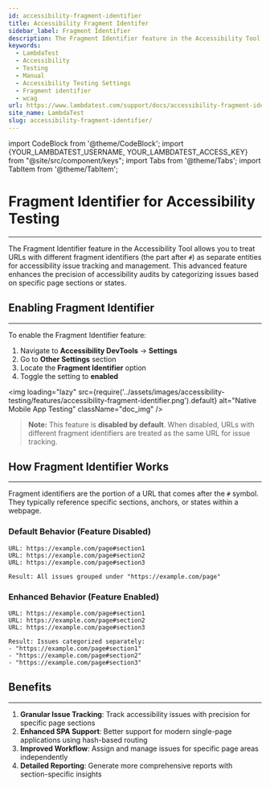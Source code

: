 ```yaml
---
id: accessibility-fragment-identifier
title: Accessibility Fragment Identifer
sidebar_label: Fragment Identifier
description: The Fragment Identifier feature in the Accessibility Tool allows you to treat URLs with different fragment identifiers.
keywords:
  - LambdaTest
  - Accessibility
  - Testing
  - Manual
  - Accessibility Testing Settings
  - Fragment identifier
  - wcag
url: https://www.lambdatest.com/support/docs/accessibility-fragment-identifier/
site_name: LambdaTest
slug: accessibility-fragment-identifier/
---
```


import CodeBlock from '@theme/CodeBlock';
import {YOUR_LAMBDATEST_USERNAME, YOUR_LAMBDATEST_ACCESS_KEY} from "@site/src/component/keys";
import Tabs from '@theme/Tabs';
import TabItem from '@theme/TabItem';

<script type="application/ld+json"
      dangerouslySetInnerHTML={{ __html: JSON.stringify({
       "@context": "https://schema.org",
        "@type": "BreadcrumbList",
        "itemListElement": [{
          "@type": "ListItem",
          "position": 1,
          "name": "Home",
          "item": "https://www.lambdatest.com"
        },{
          "@type": "ListItem",
          "position": 2,
          "name": "Support",
          "item": "https://www.lambdatest.com/support/docs/"
        },{
          "@type": "ListItem",
          "position": 3,
          "name": "Accessibility Android Test",
          "item": "https://www.lambdatest.com/support/docs/accessibility-android-test/"
        }]
      })
    }}
></script>

# Fragment Identifier for Accessibility Testing

---

The Fragment Identifier feature in the Accessibility Tool allows you to treat URLs with different fragment identifiers (the part after `#`) as separate entities for accessibility issue tracking and management. This advanced feature enhances the precision of accessibility audits by categorizing issues based on specific page sections or states.

## Enabling Fragment Identifier

---

To enable the Fragment Identifier feature:

1. Navigate to **Accessibility DevTools** → **Settings**
2. Go to **Other Settings** section
3. Locate the **Fragment Identifier** option
4. Toggle the setting to **enabled**

<img loading="lazy" src={require('../assets/images/accessibility-testing/features/accessibility-fragment-identifier.png').default} alt="Native Mobile App Testing" className="doc_img" />

> **Note:** This feature is **disabled by default**. When disabled, URLs with different fragment identifiers are treated as the same URL for issue tracking.

## How Fragment Identifier Works

---

Fragment identifiers are the portion of a URL that comes after the `#` symbol. They typically reference specific sections, anchors, or states within a webpage.

### Default Behavior (Feature Disabled)

```
URL: https://example.com/page#section1
URL: https://example.com/page#section2
URL: https://example.com/page#section3

Result: All issues grouped under "https://example.com/page"
```

### Enhanced Behavior (Feature Enabled)

```
URL: https://example.com/page#section1
URL: https://example.com/page#section2
URL: https://example.com/page#section3

Result: Issues categorized separately:
- "https://example.com/page#section1"
- "https://example.com/page#section2"
- "https://example.com/page#section3"
```

## Benefits

---

1. **Granular Issue Tracking**: Track accessibility issues with precision for specific page sections
2. **Enhanced SPA Support**: Better support for modern single-page applications using hash-based routing
3. **Improved Workflow**: Assign and manage issues for specific page areas independently
4. **Detailed Reporting**: Generate more comprehensive reports with section-specific insights



